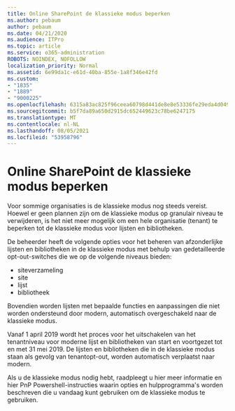 ```yaml
---
title: Online SharePoint de klassieke modus beperken
ms.author: pebaum
author: pebaum
ms.date: 04/21/2020
ms.audience: ITPro
ms.topic: article
ms.service: o365-administration
ROBOTS: NOINDEX, NOFOLLOW
localization_priority: Normal
ms.assetid: 6e99da1c-e61d-40ba-855e-1a8f346e42fd
ms.custom:
- "1835"
- "1889"
- "9000225"
ms.openlocfilehash: 6315a83ac825f96ceea60798d441de8e8e53336fe29eda4d0491dd8a6a43b352
ms.sourcegitcommit: b5f7da89a650d2915dc652449623c78be6247175
ms.translationtype: MT
ms.contentlocale: nl-NL
ms.lasthandoff: 08/05/2021
ms.locfileid: "53958796"
---
```

# <a name="restrict-sharepoint-online-to-classic-mode"></a>Online SharePoint de klassieke modus beperken

Voor sommige organisaties is de klassieke modus nog steeds vereist. Hoewel er geen plannen zijn om de klassieke modus op granulair niveau te verwijderen, is het niet meer mogelijk om een hele organisatie (tenant) te beperken tot de klassieke modus voor lijsten en bibliotheken.

De beheerder heeft de volgende opties voor het beheren van afzonderlijke lijsten en bibliotheken in de klassieke modus met behulp van gedetailleerde opt-out-switches die we op de volgende niveaus bieden:

- siteverzameling
- site
- lijst
- bibliotheek

Bovendien worden lijsten met bepaalde functies en aanpassingen die niet worden ondersteund door modern, automatisch overgeschakeld naar de klassieke modus.

Vanaf 1 april 2019 wordt het proces voor het uitschakelen van het tenantniveau voor moderne lijst en bibliotheken van start en voortgezet tot en met 31 mei 2019.  De lijsten en bibliotheken die in de klassieke modus staan als gevolg van tenantopt-out, worden automatisch verplaatst naar modern.

Als u de klassieke modus [](https://techcommunity.microsoft.com/t5/Microsoft-SharePoint-Blog/Delivering-SharePoint-modern-experiences/ba-p/315023) nodig hebt, raadpleegt [](https://docs.microsoft.com/sharepoint/dev/transform/modernize-userinterface-lists-and-libraries-optout) u hier meer informatie en hier PnP Powershell-instructies waarin opties en hulpprogramma's worden beschreven die u vandaag kunt gebruiken om de klassieke modus te gebruiken.
